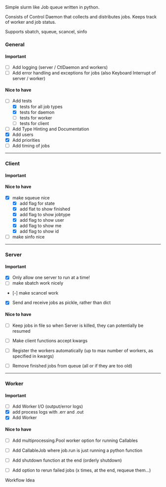 Simple slurm like Job queue written in python.

Consists of Control Daemon that collects and distributes jobs. Keeps track of worker and job status.

Supports sbatch, squeue, scancel, sinfo


### General
#### Important
- [ ] Add logging (server / CtlDaemon and workers)
- [ ] Add error handling and exceptions for jobs (also Keyboard Interrupt of server / worker)

#### Nice to have
- [ ] Add tests
    - [x] tests for all job types
    - [x] tests for daemon
    - [ ] tests for worker
    - [ ] tests for client
- [ ] Add Type Hinting and Documentation
- [x] Add users
- [x] Add priorities
- [ ] Add timing of jobs

---
### Client
#### Important


#### Nice to have
- [x] make squeue nice
    - [x] add flag for state
    - [x] add flat to show finished
    - [x] add flag to show jobtype
    - [x] add flag to show user
    - [x] add flag to show me
    - [x] add flag to show id
- [ ] make sinfo nice

---
### Server
#### Important
- [x] Only allow one server to run at a time!
- [ ] make sbatch work nicely
- [-] make scancel work
- [x] Send and receive jobs as pickle, rather than dict

#### Nice to have
- [ ] Keep jobs in file so when Server is killed, they can potentially be resumed
- [ ] Make client functions accept kwargs
- [ ] Register the workers automatically (up to max number of workers, as specified in kwargs)
- [ ] Remove finished jobs from queue (all or if they are too old)


---
### Worker
#### Important
- [ ] Add Worker I/O (output/error logs)
- [x] add process logs with <pid>.err and <pid>.out
- [x] Add Worker

#### Nice to have
- [ ] Add multiprocessing.Pool worker option for running Callables
- [ ] Add CallableJob where job.run is just running a python function
- [ ] Add shutdown function at the end (orderly shutdown)
- [ ] Add option to rerun failed jobs (x times, at the end, requeue them...)



Workflow Idea

<!-- 
# ssh cin-hn
# python3 daemon.py &
# exit

# ssh gber3
# python3 client.py register_worker
# python3 client.py sbatch job1.sh
# python3 client.py sbatch job2.sh
# python3 client.py sbatch job3.sh
# exit

# ssh ber1
# python3 client.py register_worker
# python3 client.py sbatch job1.sh
# exit
 -->